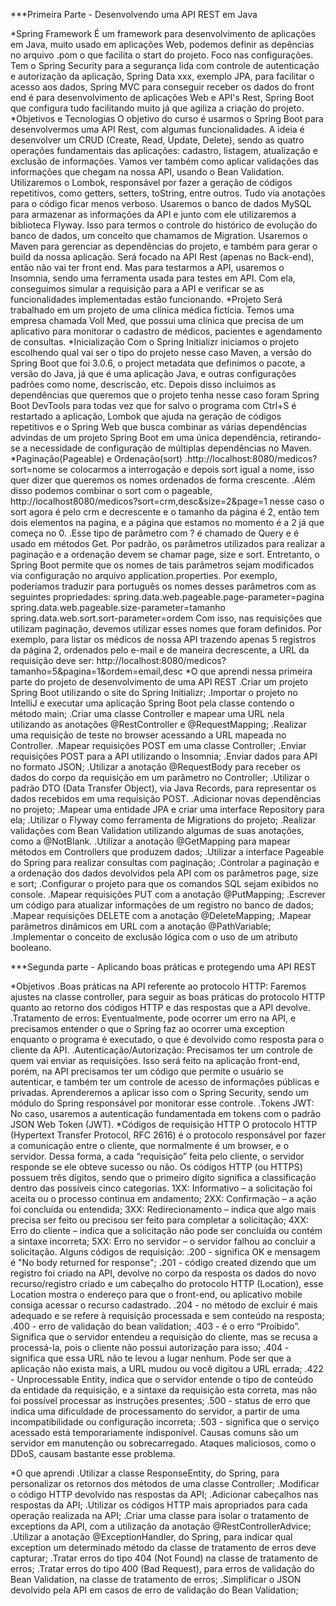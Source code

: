 ***Primeira Parte - Desenvolvendo uma API REST em Java

*Spring Framework
  É um framework para desenvolvimento de aplicações em Java, muito usado em aplicações Web, podemos definir as depências no arquivo .pom o que facilita o start do projeto. Foco nas configurações. Tem o Spring Security para a segurança lida com controle de autenticação e autorização da aplicação, Spring Data xxx, exemplo JPA, para facilitar o acesso aos dados, Spring MVC para conseguir receber os dados do front end é para desenvolvimento de aplicações Web e API's Rest, Spring Boot que configura tudo facilitando muito já que agiliza a criação do projeto.
*Objetivos e Tecnologias
  O objetivo do curso é usarmos o Spring Boot para desenvolvermos uma API Rest, com algumas funcionalidades. A ideia é desenvolver um CRUD (Create, Read, Update, Delete), sendo as quatro operações fundamentais das aplicações: cadastro, listagem, atualização e exclusão de informações. Vamos ver também como aplicar validações das informações que chegam na nossa API, usando o Bean Validation.
  Utilizaremos o Lombok, responsável por fazer a geração de códigos repetitivos, como getters, setters, toString, entre outros. Tudo via anotações para o código ficar menos verboso.
  Usaremos o banco de dados MySQL para armazenar as informações da API e junto com ele utilizaremos a biblioteca Flyway. Isso para termos o controle do histórico de evolução do banco de dados, um conceito que chamamos de Migration.
  Usaremos o Maven para gerenciar as dependências do projeto, e também para gerar o build da nossa aplicação. Será focado na API Rest (apenas no Back-end), então não vai ter front end. Mas para testarmos a API, usaremos o Insomnia, sendo uma ferramenta usada para testes em API. Com ela, conseguimos simular a requisição para a API e verificar se as funcionalidades implementadas estão funcionando.
*Projeto
  Será trabalhado em um projeto de uma clínica médica fictícia. Temos uma empresa chamada Voll Med, que possui uma clínica que precisa de um aplicativo para monitorar o cadastro de médicos, pacientes e agendamento de consultas.
*Inicialização 
  Com o Spring Initializr iniciamos o projeto escolhendo qual vai ser o tipo do projeto nesse caso Maven, a versão do Spring Boot que foi 3.0.6, o project metadata que definimos o pacote, a versão do Java, já que é uma aplicação Java, e outras configurações padrões como nome, descriscão, etc. Depois disso incluimos as dependências que queremos que o projeto tenha nesse caso foram Spring Boot DevTools para todas vez que for salvo o programa com Ctrl+S é restartado a aplicação, Lombok que ajuda na geração de códigos repetitivos e o Spring Web que busca combinar as várias dependências advindas de um projeto Spring Boot em uma única dependência, retirando-se a necessidade de configuração de múltiplas dependências no Maven.
*Paginação(Pageable) e Ordenação(sort)
  .http://localhost:8080/medicos?sort=nome se colocarmos a interrogação e depois sort igual a nome, isso quer dizer que queremos os nomes ordenados de forma crescente.
  .Além disso podemos combinar o sort com o pageable, http://localhost8080/medicos?sort=crm,desc&size=2&page=1 nesse caso o sort agora é pelo crm e decrescente e o tamanho da página é 2, então tem dois elementos na pagina, e a página que estamos no momento é a 2 já que começa no 0.
  .Esse tipo de parâmetro com ? é chamado de Query e é usado em métodos Get.
  Por padrão, os parâmetros utilizados para realizar a paginação e a ordenação devem se chamar page, size e sort. Entretanto, o Spring Boot permite que os nomes de tais parâmetros sejam modificados via configuração no arquivo application.properties.
  Por exemplo, poderíamos traduzir para português os nomes desses parâmetros com as seguintes propriedades:
  spring.data.web.pageable.page-parameter=pagina
  spring.data.web.pageable.size-parameter=tamanho
  spring.data.web.sort.sort-parameter=ordem
  Com isso, nas requisições que utilizam paginação, devemos utilizar esses nomes que foram definidos. Por exemplo, para listar os médicos de nossa API trazendo apenas 5 registros da página 2, ordenados pelo e-mail e de maneira decrescente, a URL da requisição deve ser:
  http://localhost:8080/medicos?tamanho=5&pagina=1&ordem=email,desc
*O que aprendi nessa primeira parte do projeto de desenvolvimento de uma API REST
  .Criar um projeto Spring Boot utilizando o site do Spring Initializr;
  .Importar o projeto no IntelliJ e executar uma aplicação Spring Boot pela classe contendo o método main;
  .Criar uma classe Controller e mapear uma URL nela utilizando as anotações @RestController e @RequestMapping;
  .Realizar uma requisição de teste no browser acessando a URL mapeada no Controller.
  .Mapear requisições POST em uma classe Controller;
  .Enviar requisições POST para a API utilizando o Insomnia;
  .Enviar dados para API no formato JSON;
  .Utilizar a anotação @RequestBody para receber os dados do corpo da requisição em um parâmetro no Controller;
  .Utilizar o padrão DTO (Data Transfer Object), via Java Records, para representar os dados recebidos em uma requisição POST.
  .Adicionar novas dependências no projeto;
  .Mapear uma entidade JPA e criar uma interface Repository para ela;
  .Utilizar o Flyway como ferramenta de Migrations do projeto;
  .Realizar validações com Bean Validation utilizando algumas de suas anotações, como a @NotBlank.
  .Utilizar a anotação @GetMapping para mapear métodos em Controllers que produzem dados;
  .Utilizar a interface Pageable do Spring para realizar consultas com paginação;
  .Controlar a paginação e a ordenação dos dados devolvidos pela API com os parâmetros page, size e sort;
  .Configurar o projeto para que os comandos SQL sejam exibidos no console.
  .Mapear requisições PUT com a anotação @PutMapping;
  .Escrever um código para atualizar informações de um registro no banco de dados;
  .Mapear requisições DELETE com a anotação @DeleteMapping;
  .Mapear parâmetros dinâmicos em URL com a anotação @PathVariable;
  .Implementar o conceito de exclusão lógica com o uso de um atributo booleano.

***Segunda parte - Aplicando boas práticas e protegendo uma API REST

*Objetivos
  .Boas práticas na API referente ao protocolo HTTP: 
      Faremos ajustes na classe controller, para seguir as boas práticas do protocolo HTTP quanto ao retorno dos códigos HTTP e das respostas que a API devolve.
  .Tratamento de erros:
      Eventualmente, pode ocorrer um erro na API, e precisamos entender o que o Spring faz ao ocorrer uma exception enquanto o programa é executado, o que é devolvido como resposta para o cliente da API.
  .Autenticação/Autorização:
      Precisamos ter um controle de quem vai enviar as requisições. Isso será feito na aplicação front-end, porém, na API precisamos ter um código que permite o usuário se autenticar, e também ter um controle de acesso de informações públicas e privadas.
      Aprenderemos a aplicar isso com o Spring Security, sendo um módulo do Spring responsável por monitorar esse controle.
  .Tokens JWT:
      No caso, usaremos a autenticação fundamentada em tokens com o padrão JSON Web Token (JWT).
*Códigos de requisição HTTP
  O protocolo HTTP (Hypertext Transfer Protocol, RFC 2616) é o protocolo responsável por fazer a comunicação entre o cliente, que normalmente é um browser, e o servidor. Dessa forma, a cada “requisição” feita pelo cliente, o servidor responde se ele obteve sucesso ou não.
  Os códigos HTTP (ou HTTPS) possuem três dígitos, sendo que o primeiro dígito significa a classificação dentro das possíveis cinco categorias.
  1XX: Informativo – a solicitação foi aceita ou o processo continua em andamento; 
  2XX: Confirmação – a ação foi concluída ou entendida;
  3XX: Redirecionamento – indica que algo mais precisa ser feito ou precisou ser feito para completar a solicitação; 
  4XX: Erro do cliente – indica que a solicitação não pode ser concluída ou contém a sintaxe incorreta; 
  5XX: Erro no servidor – o servidor falhou ao concluir a solicitação.
  Alguns códigos de requisição: 
  .200 - significa OK e mensagem é "No body returned for response";
  .201 - código created dizendo que um registro foi criado na API, devolve no corpo da resposta os dados do novo recurso/registro criado e um cabeçalho do protocolo HTTP (Location), esse Location mostra o endereço para que o front-end, ou aplicativo mobile consiga acessar o recurso cadastrado.
  .204 - no método de excluir é mais adequado e se refere à requisição processada e sem conteúdo na resposta;
  .400 - erro de validação do bean validation;
  .403 - é o erro “Proibido”. Significa que o servidor entendeu a requisição do cliente, mas se recusa a processá-la, pois o cliente não possui autorização para isso;
  .404 - significa que essa URL não te levou a lugar nenhum. Pode ser que a aplicação não exista mais, a URL mudou ou você digitou a URL errada;
  .422  - Unprocessable Entity, indica que o servidor entende o tipo de conteúdo da entidade da requisição, e a sintaxe da requisição esta correta, mas não foi possível processar as instruções presentes;
  .500 - status de erro que indica uma dificuldade de processamento do servidor, a partir de uma incompatibilidade ou configuração incorreta;
  .503 - significa que o serviço acessado está temporariamente indisponível. Causas comuns são um servidor em manutenção ou sobrecarregado. Ataques maliciosos, como o DDoS, causam bastante esse problema.

*O que aprendi
  .Utilizar a classe ResponseEntity, do Spring, para personalizar os retornos dos métodos de uma classe Controller;
  .Modificar o código HTTP devolvido nas respostas da API;
  .Adicionar cabeçalhos nas respostas da API;
  .Utilizar os códigos HTTP mais apropriados para cada operação realizada na API;
  .Criar uma classe para isolar o tratamento de exceptions da API, com a utilização da anotação @RestControllerAdvice;
  .Utilizar a anotação @ExceptionHandler, do Spring, para indicar qual exception um determinado método da classe de tratamento de erros deve capturar;
  .Tratar erros do tipo 404 (Not Found) na classe de tratamento de erros;
  .Tratar erros do tipo 400 (Bad Request), para erros de validação do Bean Validation, na classe de tratamento de erros;
  .Simplificar o JSON devolvido pela API em casos de erro de validação do Bean Validation;